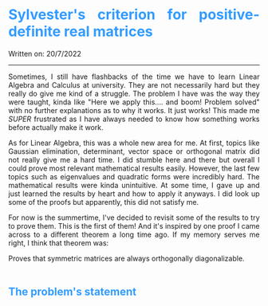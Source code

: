 <div style="text-align: justify">

# <span style="color:#339CFF"> Sylvester's criterion for positive-definite real matrices </span>
Written on: 20/7/2022
<hr>

Sometimes, I still have flashbacks of the time we have to learn Linear Algebra and Calculus at university. They are not necessarily hard but they really do give me kind of a struggle. The problem I have was the way they were taught, kinda like "Here we apply this.... and boom! Problem solved" with no further explanations as to why it works. It just works! This made me *SUPER* frustrated as I have always needed to know how something works before actually make it work.

As for Linear Algebra, this was a whole new area for me. At first, topics like Gaussian elimination, determinant, vector space or orthogonal matrix did not really give me a hard time. I did stumble here and there but overall I could prove most relevant mathematical results easily. However, the last few topics such as eigenvalues and quadratic forms were incredibly hard. The mathematical results were kinda unintuitive. At some time, I gave up and just learned the results by heart and how to apply it anyways. I did look up some of the proofs but apparently, this did not satisfy me.

For now is the summertime, I've decided to revisit some of the results to try to prove them. This is the first of them! And it's inspired by one proof I came across to a different theorem a long time ago. If my memory serves me right, I think that theorem was:

<div class="card card-body"> Proves that symmetric matrices are always orthogonally diagonalizable. </div>

<br>

## <span style="color:#339CFF"> The problem's statement </span>
</div>
